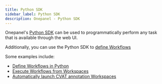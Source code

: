 ```yaml
---
title: Python SDK
sidebar_label: Python SDK
description: Onepanel - Python SDK
---
```


Onepanel's [Python SDK](https://github.com/onepanelio/python-sdk) can be used to programmatically perform any task that is available through the web UI.

Additionally, you can use the Python SDK to [define Workflows](https://github.com/onepanelio/python-sdk/blob/master/examples/python-defined-workflow.ipynb)

Some examples include:

- [Define Workflows in Python](https://github.com/onepanelio/python-sdk/blob/master/examples/python-defined-workflow.ipynb)
- [Execute Workflows from Workspaces](https://github.com/onepanelio/python-sdk/blob/master/examples/execute-workflow.ipynb)
- [Automatically launch CVAT annotation Workspaces](https://github.com/onepanelio/templates/tree/release-v0.18.0/workflows/auto-cvat)